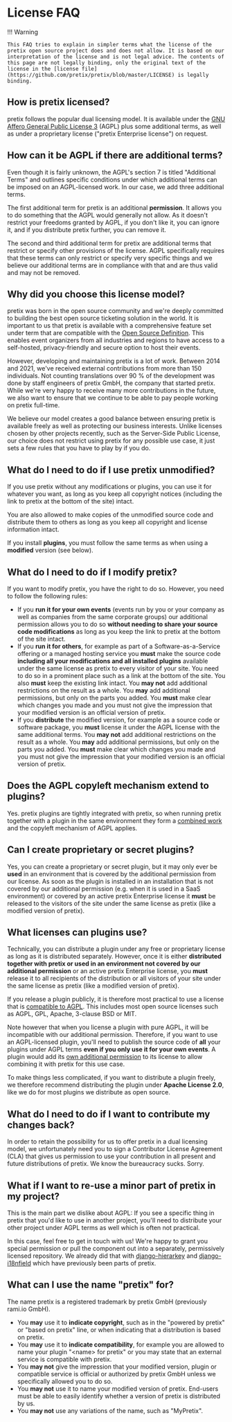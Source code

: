 # License FAQ

!!! Warning

    This FAQ tries to explain in simpler terms what the license of the pretix open source project does and does not allow. It is based on our interpretation of the license and is not legal advice. The contents of this page are not legally binding, only the original text of the license in the [license file](https://github.com/pretix/pretix/blob/master/LICENSE) is legally binding.

## How is pretix licensed?

pretix follows the popular dual licensing model. It is available under the [GNU Affero General Public License 3](https://www.gnu.org/licenses/agpl-3.0.en.html) (AGPL) plus some additional terms, as well as under a proprietary license ("pretix Enterprise license") on request.

## How can it be AGPL if there are additional terms?

Even though it is fairly unknown, the AGPL's section 7 is titled "Additional Terms" and outlines specific conditions under which additional terms can be imposed on an AGPL-licensed work. In our case, we add three additional terms.

The first additional term for pretix is an additional **permission**. It allows you to do something that the AGPL would generally not allow. As it doesn't restrict your freedoms granted by AGPL, if you don't like it, you can ignore it, and if you distribute pretix further, you can remove it.

The second and third additional term for pretix are additional terms that restrict or specify other provisions of the license. AGPL specifically requires that these terms can only restrict or specify very specific things and we believe our additional terms are in compliance with that and are thus valid and may not be removed.

## Why did you choose this license model?

pretix was born in the open source community and we're deeply committed to building the best open source ticketing solution in the world. It is important to us that pretix is available with a comprehensive feature set under term that are compatible with the [Open Source Definition](https://opensource.org/osd). This enables event organizers from all industries and regions to have access to a self-hosted, privacy-friendly and secure option to host their events.

However, developing and maintaining pretix is a lot of work. Between 2014 and 2021, we've received external contributions from more than 150 individuals. Not counting translations over 90 % of the development was done by staff engineers of pretix GmbH, the company that started pretix. While we're very happy to receive many more contributions in the future, we also want to ensure that we continue to be able to pay people working on pretix full-time.

We believe our model creates a good balance between ensuring pretix is available freely as well as protecting our business interests. Unlike licenses chosen by other projects recently, such as the Server-Side Public License, our choice does not restrict using pretix for any possible use case, it just sets a few rules that you have to play by if you do.

## What do I need to do if I use pretix unmodified?

If you use pretix without any modifications or plugins, you can use it for whatever you want, as long as you keep all copyright notices (including the link to pretix at the bottom of the site) intact.

You are also allowed to make copies of the unmodified source code and distribute them to others as long as you keep all copyright and license information intact.

If you install **plugins**, you must follow the same terms as when using a **modified** version (see below).

## What do I need to do if I modify pretix?

If you want to modify pretix, you have the right to do so. However, you need to follow the following rules:

-   If you **run it for your own events** (events run by you or your company as well as companies from the same corporate groups) our additional permission allows you to do so **without needing to share your source code modifications** as long as you keep the link to pretix at the bottom of the site intact.
-   If you **run it for others**, for example as part of a Software-as-a-Service offering or a managed hosting service you **must** make the source code **including all your modifications and all installed plugins** available under the same license as pretix to every visitor of your site. You need to do so in a prominent place such as a link at the bottom of the site. You also **must** keep the existing link intact. You **may not** add additional restrictions on the result as a whole. You **may** add additional permissions, but only on the parts you added. You **must** make clear which changes you made and you must not give the impression that your modified version is an official version of pretix.
-   If you **distribute** the modified version, for example as a source code or software package, you **must** license it under the AGPL license with the same additional terms. You **may not** add additional restrictions on the result as a whole. You **may** add additional permissions, but only on the parts you added. You **must** make clear which changes you made and you must not give the impression that your modified version is an official version of pretix.

## Does the AGPL copyleft mechanism extend to plugins?

Yes. pretix plugins are tightly integrated with pretix, so when running pretix together with a plugin in the same environment they form a [combined work](https://www.gnu.org/licenses/gpl-faq.html#GPLPlugins) and the copyleft mechanism of AGPL applies.

## Can I create proprietary or secret plugins?

Yes, you can create a proprietary or secret plugin, but it may only ever be **used** in an environment that is covered by the additional permission from our license. As soon as the plugin is installed in an installation that is not covered by our additional permission (e.g. when it is used in a SaaS environment) or covered by an active pretix Enterprise license it **must** be released to the visitors of the site under the same license as pretix (like a modified version of pretix).

## What licenses can plugins use?

Technically, you can distribute a plugin under any free or proprietary license as long as it is distributed separately. However, once it is either **distributed together with pretix or used in an environment not covered by our additional permission** or an active pretix Enterprise license, you **must** release it to all recipients of the distribution or all visitors of your site under the same license as pretix (like a modified version of pretix).

If you release a plugin publicly, it is therefore most practical to use a license that is [compatible to AGPL](https://www.gnu.org/licenses/license-list.en.html#GPLCompatibleLicenses). This includes most open source licenses such as AGPL, GPL, Apache, 3-clause BSD or MIT.

Note however that when you license a plugin with pure AGPL, it will be incompatible with our additional permission. Therefore, if you want to use an AGPL-licensed plugin, you'll need to publish the source code of **all** your plugins under AGPL terms **even if you only use it for your own events**. A plugin would add its [own additional permission](https://www.gnu.org/licenses/gpl-faq.html#GPLIncompatibleLibs) to its license to allow combining it with pretix for this use case.

To make things less complicated, if you want to distribute a plugin freely, we therefore recommend distributing the plugin under **Apache License 2.0**, like we do for most plugins we distribute as open source.

## What do I need to do if I want to contribute my changes back?

In order to retain the possibility for us to offer pretix in a dual licensing model, we unfortunately need you to sign a Contributor License Agreement (CLA) that gives us permission to use your contribution in all present and future distributions of pretix. We know the bureaucracy sucks. Sorry.

## What if I want to re-use a minor part of pretix in my project?

This is the main part we dislike about AGPL: If you see a specific thing in pretix that you'd like to use in another project, you'll need to distribute your other project under AGPL terms as well which is often not practical.

In this case, feel free to get in touch with us! We're happy to grant you special permission or pull the component out into a separately, permissively licensed repository. We already did that with [django-hierarkey](https://github.com/raphaelm/django-hierarkey) and [django-i18nfield](https://github.com/raphaelm/django-i18nfield) which have previously been parts of pretix.

## What can I use the name "pretix" for?

The name pretix is a registered trademark by pretix GmbH (previously rami.io GmbH).

-   You **may** use it to **indicate copyright**, such as in the "powered by pretix" or "based on pretix" line, or when indicating that a distribution is based on pretix.
-   You **may** use it to **indicate compatibility**, for example you are allowed to name your plugin "&lt;name&gt; for pretix" or you may state that an external service is compatible with pretix.
-   You **may not** give the impression that your modified version, plugin or compatible service is official or authorized by pretix GmbH unless we specifically allowed you to do so.
-   You **may not** use it to name your modified version of pretix. End-users must be able to easily identify whether a version of pretix is distributed by us.
-   You **may not** use any variations of the name, such as "MyPretix".
